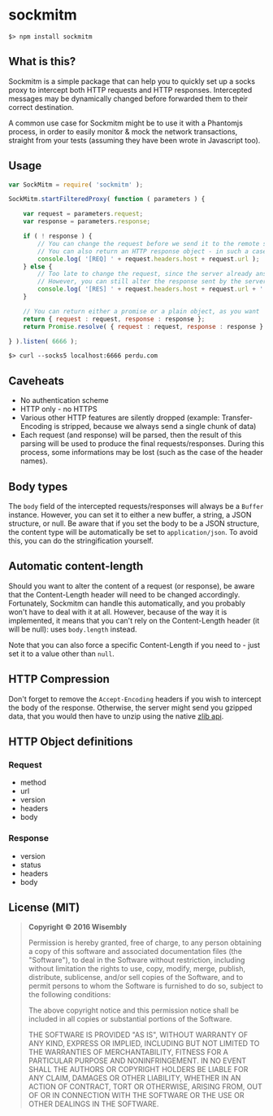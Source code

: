 # sockmitm

```
$> npm install sockmitm
```

## What is this?

Sockmitm is a simple package that can help you to quickly set up a socks proxy to intercept both HTTP requests and HTTP responses. Intercepted messages may be dynamically changed before forwarded them to their correct destination.

A common use case for Sockmitm might be to use it with a Phantomjs process, in order to easily monitor & mock the network transactions, straight from your tests (assuming they have been wrote in Javascript too).

## Usage

```js
var SockMitm = require( 'sockmitm' );

SockMitm.startFilteredProxy( function ( parameters ) {

    var request = parameters.request;
    var response = parameters.response;

    if ( ! response ) {
        // You can change the request before we send it to the remote server
        // You can also return an HTTP response object - in such a case, the request isn't forwarded at all, and your response becomes the "server response"
        console.log( '[REQ] ' + request.headers.host + request.url );
    } else {
        // Too late to change the request, since the server already answered us!
        // However, you can still alter the response sent by the server
        console.log( '[RES] ' + request.headers.host + request.url + ' (' + response.status.code + ' ' + response.status.message + ')' );
    }

    // You can return either a promise or a plain object, as you want
    return { request : request, response : response };
    return Promise.resolve( { request : request, response : response } );

} ).listen( 6666 );
```

```
$> curl --socks5 localhost:6666 perdu.com
```

## Caveheats

  - No authentication scheme
  - HTTP only - no HTTPS
  - Various other HTTP features are silently dropped (example: Transfer-Encoding is stripped, because we always send a single chunk of data)
  - Each request (and response) will be parsed, then the result of this parsing will be used to produce the final requests/responses. During this process, some informations may be lost (such as the case of the header names).

## Body types

The `body` field of the intercepted requests/responses will always be a `Buffer` instance. However, you can set it to either a new buffer, a string, a JSON structure, or null. Be aware that if you set the body to be a JSON structure, the content type will be automatically be set to `application/json`. To avoid this, you can do the stringification yourself.

## Automatic content-length

Should you want to alter the content of a request (or response), be aware that the Content-Length header will need to be changed accordingly. Fortunately, Sockmitm can handle this automatically, and you probably won't have to deal with it at all. However, because of the way it is implemented, it means that you can't rely on the Content-Length header (it will be null): uses `body.length` instead.

Note that you can also force a specific Content-Length if you need to - just set it to a value other than `null`.

## HTTP Compression

Don't forget to remove the `Accept-Encoding` headers if you wish to intercept the body of the response. Otherwise, the server might send you gzipped data, that you would then have to unzip using the native [zlib api](https://nodejs.org/api/zlib.html).

## HTTP Object definitions

### Request

  - method
  - url
  - version
  - headers
  - body

### Response

  - version
  - status
  - headers
  - body

## License (MIT)

> **Copyright © 2016 Wisembly**
>
> Permission is hereby granted, free of charge, to any person obtaining a copy of this software and associated documentation files (the "Software"), to deal in the Software without restriction, including without limitation the rights to use, copy, modify, merge, publish, distribute, sublicense, and/or sell copies of the Software, and to permit persons to whom the Software is furnished to do so, subject to the following conditions:
>
> The above copyright notice and this permission notice shall be included in all copies or substantial portions of the Software.
>
> THE SOFTWARE IS PROVIDED "AS IS", WITHOUT WARRANTY OF ANY KIND, EXPRESS OR IMPLIED, INCLUDING BUT NOT LIMITED TO THE WARRANTIES OF MERCHANTABILITY, FITNESS FOR A PARTICULAR PURPOSE AND NONINFRINGEMENT. IN NO EVENT SHALL THE AUTHORS OR COPYRIGHT HOLDERS BE LIABLE FOR ANY CLAIM, DAMAGES OR OTHER LIABILITY, WHETHER IN AN ACTION OF CONTRACT, TORT OR OTHERWISE, ARISING FROM, OUT OF OR IN CONNECTION WITH THE SOFTWARE OR THE USE OR OTHER DEALINGS IN THE SOFTWARE.
